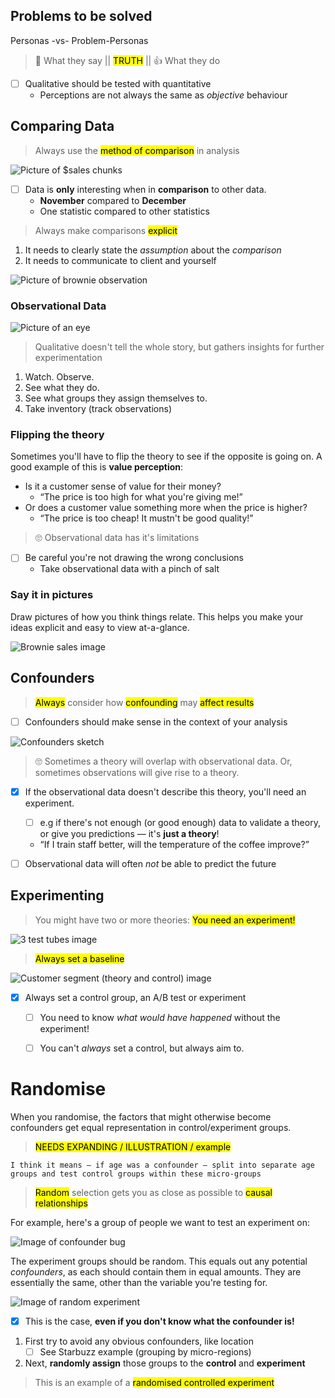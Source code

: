 ## Problems to be solved

Personas -vs- Problem-Personas

> 💬 What they say || <mark>TRUTH</mark> || 👍 What they do

- [ ] Qualitative should be tested with quantitative
    - Perceptions are not always the same as _objective_ behaviour





## Comparing Data

> Always use the <mark>method of comparison</mark> in analysis

![Picture of $sales chunks]()

- [ ] Data is <strong>only</strong> interesting when in <strong>comparison</strong> to other data.
    - <b>November</b> compared to <b>December</b>
    - One statistic compared to other statistics

> Always make comparisons <mark>explicit</mark>

1. It needs to clearly state the <i>assumption</i> about the <i>comparison</i>
2. It needs to communicate to client and yourself

![Picture of brownie observation]()

### Observational Data

![Picture of an eye]()

> Qualitative doesn't tell the whole story, but gathers insights for further experimentation

1. Watch. Observe.
2. See what they do.
3. See what groups they assign themselves to.
4. Take inventory (track observations)

### Flipping the theory

Sometimes you'll have to flip the theory to see if the opposite is going on. A good example of this is <b>value perception</b>:

- Is it a customer sense of value for their money?
    - <q>The price is too high for what you're giving me!</q>
- Or does a customer value something more when the price is higher?
    - <q>The price is too cheap! It mustn't be good quality!</q>

> 🙄 Observational data has it's limitations

- [ ] Be careful you're not drawing the wrong conclusions
    - Take observational data with a pinch of salt


### Say it in pictures

Draw pictures of how you think things relate. This helps you make your ideas explicit and easy to view at-a-glance.

![Brownie sales image]()





## Confounders

> <mark>Always</mark> consider how <mark>confounding</mark> may <mark>affect results</mark>

- [ ] Confounders should make sense in the context of your analysis

![Confounders sketch]()

> 🙄 Sometimes a theory will overlap with observational data. Or, sometimes observations will give rise to a theory.

- [x] If the observational data doesn't describe this theory, you'll need an experiment.
    - [ ] e.g if there's not enough (or good enough) data to validate a theory, or give you predictions — it's <strong>just a theory</strong>!
    - <q>If I train staff better, will the temperature of the coffee improve?</q>
- [ ] Observational data will often <em>not</em> be able to predict the future





## Experimenting

> You might have two or more theories: <mark>You need an experiment!</mark>

![3 test tubes image]()

> <mark>Always set a baseline</mark>

![Customer segment (theory and control) image]()

- [x] Always set a control group, an A/B test or experiment
    - [ ] You need to know <i>what would have happened</i> without the experiment!
    - [ ] You can't <em>always</em> set a control, but always aim to.





# Randomise

When you randomise, the factors that might otherwise become confounders get equal representation in control/experiment groups.

> <mark>NEEDS EXPANDING / ILLUSTRATION / example</mark>

```text
I think it means — if age was a confounder — split into separate age groups and test control groups within these micro-groups
```

> <mark>Random</mark> selection gets you as close as possible to <mark>causal relationships</mark>

For example, here's a group of people we want to test an experiment on:

![Image of confounder bug]()

The experiment groups should be random. This equals out any potential <i>confounders</i>, as each should contain them in equal amounts. They are essentially the same, other than the variable you're testing for.

![Image of random experiment]()

- [x] This is the case, <b>even if you don't know what the confounder is!</b>

1. First try to avoid any obvious confounders, like location
    - [ ] See Starbuzz example (grouping by micro-regions)
2. Next, <b>randomly assign</b> those groups to the <b>control</b> and <b>experiment</b>

> This is an example of a <mark>randomised controlled experiment</mark>
